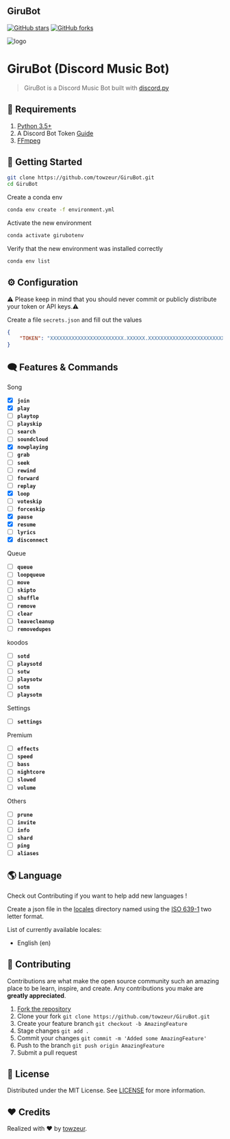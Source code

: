 GiruBot
-------

[![GitHub stars](https://img.shields.io/github/stars/towzeur/GiruBot.svg)](https://github.com/towzeur/GiruBot/stargazers)
[![GitHub forks](https://img.shields.io/github/forks/towzeur/GiruBot.svg)](https://github.com/towzeur/GiruBot/network)

![logo](https://repository-images.githubusercontent.com/409015826/098691a5-ed8b-4387-8ec8-ec5b9aba0968)


# GiruBot (Discord Music Bot)
> GiruBot is a Discord Music Bot built with [discord.py](https://github.com/Rapptz/discord.py)

## 📑 Requirements

1. [Python 3.5+](https://www.python.org/ftp/python/3.7.0/python-3.7.0.exe)
2. A Discord Bot Token [Guide](https://discordjs.guide/preparations/setting-up-a-bot-application.html#creating-your-bot)
3. [FFmpeg](https://ffmpeg.org/)

## 🚀 Getting Started

```sh
git clone https://github.com/towzeur/GiruBot.git
cd GiruBot
```

Create a conda env
```sh
conda env create -f environment.yml
```

Activate the new environment
```sh
conda activate girubotenv
```

Verify that the new environment was installed correctly
```sh
conda env list
```

## ⚙️ Configuration

⚠️ Please keep in mind that you should never commit or publicly distribute your token or API keys.⚠️

Create a file `secrets.json` and fill out the values
```json
{
    "TOKEN": "XXXXXXXXXXXXXXXXXXXXXXXX.XXXXXX.XXXXXXXXXXXXXXXXXXXXXXXXXXX",
}
```

## 🗨 Features & Commands

Song
- [X] **`join`**
- [X] **`play`**
- [ ] **`playtop`**
- [ ] **`playskip`**
- [ ] **`search`**
- [ ] **`soundcloud`**
- [X] **`nowplaying`**
- [ ] **`grab`**
- [ ] **`seek`**
- [ ] **`rewind`**
- [ ] **`forward`**
- [ ] **`replay`**
- [X] **`loop`**
- [ ] **`voteskip`**
- [ ] **`forceskip`**
- [X] **`pause`**
- [X] **`resume`**
- [ ] **`lyrics`**
- [X] **`disconnect`**

Queue
- [ ] **`queue`**
- [ ] **`loopqueue`**
- [ ] **`move`**
- [ ] **`skipto`**
- [ ] **`shuffle`**
- [ ] **`remove`**
- [ ] **`clear`**
- [ ] **`leavecleanup`**
- [ ] **`removedupes`**

koodos
- [ ] **`sotd`**
- [ ] **`playsotd`**
- [ ] **`sotw`**
- [ ] **`playsotw`**
- [ ] **`sotm`**
- [ ] **`playsotm`**

Settings
- [ ] **`settings`**

Premium
- [ ] **`effects`**
- [ ] **`speed`**
- [ ] **`bass`**
- [ ] **`nightcore`**
- [ ] **`slowed`**
- [ ] **`volume`**

Others
- [ ] **`prune`**
- [ ] **`invite`**
- [ ] **`info`**
- [ ] **`shard`**
- [ ] **`ping`**
- [ ] **`aliases`**

## 🌎 Language

Check out Contributing if you want to help add new languages !

Create a json file in the [locales](https://github.com/towzeur/GiruBot/tree/master/locales) directory named using the [ISO 639-1](https://en.wikipedia.org/wiki/List_of_ISO_639-1_codes) two letter format.

List of currently available locales:
- English (en)

## 🤝 Contributing

Contributions are what make the open source community such an amazing place to be learn, 
inspire, and create. Any contributions you make are **greatly appreciated**.

1. [Fork the repository](https://github.com/towzeur/GiruBot/fork)
2. Clone your fork `git clone https://github.com/towzeur/GiruBot.git`
3. Create your feature branch `git checkout -b AmazingFeature`
4. Stage changes `git add .`
5. Commit your changes `git commit -m 'Added some AmazingFeature'`
6. Push to the branch `git push origin AmazingFeature`
7. Submit a pull request

<!-- LICENSE -->
## 🔑 License

Distributed under the MIT License. 
See [LICENSE](https://github.com/towzeur/GiruBot/blob/master/LICENSE) for more information.

## ❤️ Credits

Realized with ❤️ by [towzeur](https://github.com/towzeur).

